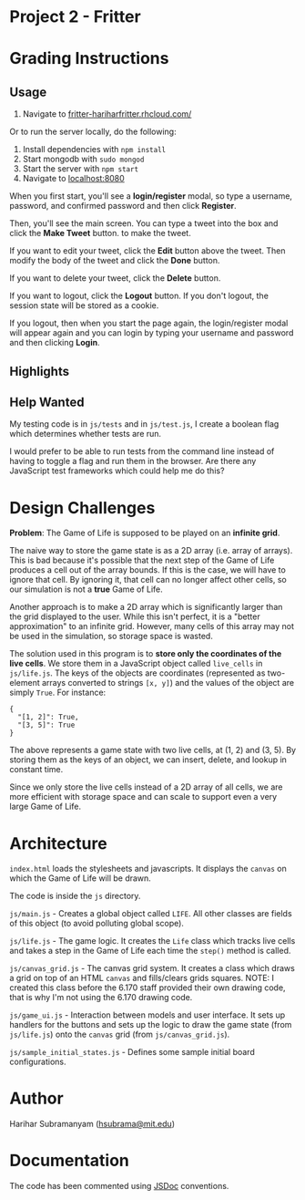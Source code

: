 Project 2 - Fritter
============

# Grading Instructions

## Usage

1. Navigate to [fritter-hariharfritter.rhcloud.com/](http://fritter-hariharfritter.rhcloud.com/)

Or to run the server locally, do the following:

1. Install dependencies with `npm install`
2. Start mongodb with `sudo mongod`
3. Start the server with `npm start`
4. Navigate to [localhost:8080](http://localhost:8080/)

When you first start, you'll see a **login/register** modal, so type a username, password, and confirmed password and then click **Register**.

Then, you'll see the main screen. You can type a tweet into the box and click the **Make Tweet** button. to make the tweet.

If you want to edit your tweet, click the **Edit** button above the tweet. Then modify the body of the tweet and click the **Done** button.

If you want to delete your tweet, click the **Delete** button.

If you want to logout, click the **Logout** button. If you don't logout, the session state will be stored as a cookie.

If you logout, then when you start the page again, the login/register modal will appear again and you can login by typing your username and password and then clicking **Login**.


## Highlights



## Help Wanted

My testing code is in `js/tests` and in `js/test.js`, I create a boolean flag which determines whether tests are run.

I would prefer to be able to run tests from the command line instead of having to toggle a flag and run them in the browser. Are there any JavaScript test frameworks which could help me do this?

# Design Challenges

**Problem**: The Game of Life is supposed to be played on an **infinite grid**.

The naive way to store the game state is as a 2D array (i.e. array of arrays). This is bad because it's possible that the next step of the Game of Life produces a cell out of the array bounds. If this is the case, we will have to ignore that cell. By ignoring it, that cell can no longer affect other cells, so our simulation is not a **true** Game of Life.

Another approach is to make a 2D array which is significantly larger than the grid displayed to the user. While this isn't perfect, it is a "better approximation" to an infinite grid. However, many cells of this array may not be used in the simulation, so storage space is wasted.

The solution used in this program is to **store only the coordinates of the live cells**. We store them in a JavaScript object called `live_cells` in `js/life.js`. The keys of the objects are coordinates (represented as two-element arrays converted to strings `[x, y]`) and the values of the object are simply `True`. For instance:

```
{
  "[1, 2]": True,
  "[3, 5]": True
}

```

The above represents a game state with two live cells, at (1, 2) and (3, 5). By storing them as the keys of an object, we can insert, delete, and lookup in constant time.

Since we only store the live cells instead of a 2D array of all cells, we are more efficient with storage space and can scale to support even a very large Game of Life.


# Architecture

`index.html` loads the stylesheets and javascripts. It displays the `canvas` on which the Game of Life will be drawn.

The code is inside the `js` directory.

`js/main.js` - Creates a global object called `LIFE`. All other classes are fields of this object (to avoid polluting global scope).

`js/life.js` - The game logic. It creates the `Life` class which tracks live cells and takes a step in the Game of Life each time the `step()` method is called.

`js/canvas_grid.js` - The canvas grid system. It creates a class which draws a grid on top of an HTML `canvas` and fills/clears grids squares. NOTE: I created this class before the 6.170 staff provided their own drawing code, that is why I'm not using the 6.170 drawing code.

`js/game_ui.js` - Interaction between models and user interface. It sets up handlers for the buttons and sets up the logic to draw the game state (from `js/life.js`) onto the `canvas` grid (from `js/canvas_grid.js`).

`js/sample_initial_states.js` - Defines some sample initial board configurations.

# Author
Harihar Subramanyam (hsubrama@mit.edu)

# Documentation

The code has been commented using [JSDoc](http://usejsdoc.org/) conventions.
